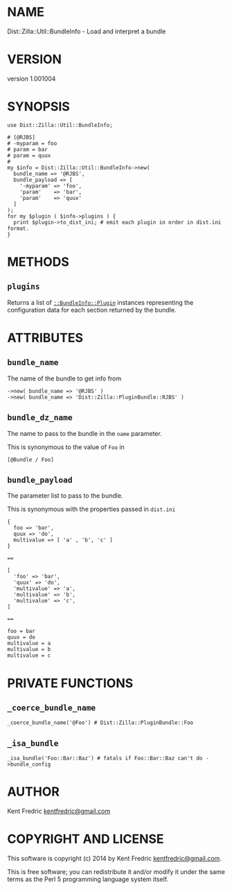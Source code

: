 # NAME

Dist::Zilla::Util::BundleInfo - Load and interpret a bundle

# VERSION

version 1.001004

# SYNOPSIS

    use Dist::Zilla::Util::BundleInfo;

    # [@RJBS]
    # -myparam = foo
    # param = bar
    # param = quux
    #
    my $info = Dist::Zilla::Util::BundleInfo->new(
      bundle_name => '@RJBS',
      bundle_payload => [
        '-myparam' => 'foo',
        'param'    => 'bar',
        'param'    => 'quux'
      ]
    );
    for my $plugin ( $info->plugins ) {
      print $plugin->to_dist_ini; # emit each plugin in order in dist.ini format.
    }

# METHODS

## `plugins`

Returns a list of [`::BundleInfo::Plugin`](https://metacpan.org/pod/Dist::Zilla::Util::BundleInfo::Plugin) instances
representing the configuration data for each section returned by the bundle.

# ATTRIBUTES

## `bundle_name`

The name of the bundle to get info from

    ->new( bundle_name => '@RJBS' )
    ->new( bundle_name => 'Dist::Zilla::PluginBundle::RJBS' )

## `bundle_dz_name`

The name to pass to the bundle in the `name` parameter.

This is synonymous to the value of `Foo` in

    [@Bundle / Foo]

## `bundle_payload`

The parameter list to pass to the bundle.

This is synonymous with the properties passed in `dist.ini`

    {
      foo => 'bar',
      quux => 'do',
      multivalue => [ 'a' , 'b', 'c' ]
    }

`==`

    [
      'foo' => 'bar',
      'quux' => 'do',
      'multivalue' => 'a',
      'multivalue' => 'b',
      'multivalue' => 'c',
    ]

`==`

    foo = bar
    quux = do
    multivalue = a
    multivalue = b
    multivalue = c

# PRIVATE FUNCTIONS

## `_coerce_bundle_name`

    _coerce_bundle_name('@Foo') # Dist::Zilla::PluginBundle::Foo

## `_isa_bundle`

    _isa_bundle('Foo::Bar::Baz') # fatals if Foo::Bar::Baz can't do ->bundle_config

# AUTHOR

Kent Fredric <kentfredric@gmail.com>

# COPYRIGHT AND LICENSE

This software is copyright (c) 2014 by Kent Fredric <kentfredric@gmail.com>.

This is free software; you can redistribute it and/or modify it under
the same terms as the Perl 5 programming language system itself.
